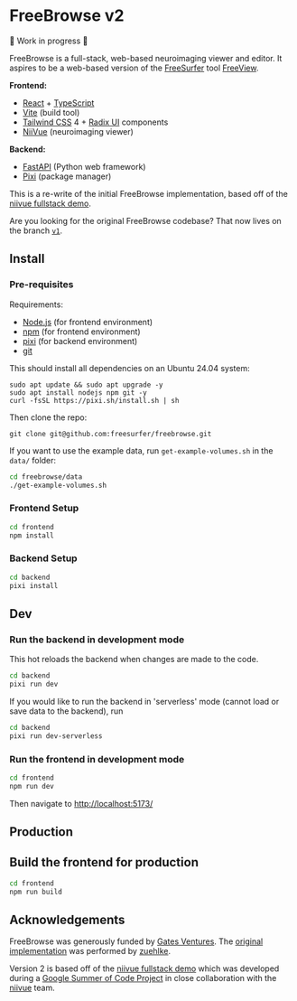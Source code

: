 # FreeBrowse v2

🚧 Work in progress 🚧

FreeBrowse is a full-stack, web-based neuroimaging viewer and editor.  It
aspires to be a web-based version of the
[FreeSurfer](surfer.nmr.mgh.harvard.edu) tool
[FreeView](surfer.nmr.mgh.harvard.edu/fswiki/FreeviewGuide).

**Frontend:**
- [React](https://react.dev) + [TypeScript](https://www.typescriptlang.org)
- [Vite](https://vite.dev) (build tool)
- [Tailwind CSS](https://tailwindcss.com) 4 + [Radix UI](https://www.radix-ui.com) components
- [NiiVue](https://github.com/niivue/niivue) (neuroimaging viewer)

**Backend:**
- [FastAPI](https://fastapi.tiangolo.com) (Python web framework)
- [Pixi](https://pixi.sh) (package manager)

This is a re-write of the initial FreeBrowse implementation, based off of the
[niivue fullstack demo](https://github.com/niivue/fullstack-niivue-demo/).

Are you looking for the original FreeBrowse codebase?  That now lives on the
branch [`v1`](https://github.com/freesurfer/freebrowse/tree/v1).

## Install

### Pre-requisites

Requirements:
- [Node.js](https://nodejs.org) (for frontend environment)
- [npm](https://www.npmjs.com) (for frontend environment)
- [pixi](https://pixi.sh) (for backend environment)
- [git](https://git-scm.com/)

This should install all dependencies on an Ubuntu 24.04 system:

```
sudo apt update && sudo apt upgrade -y
sudo apt install nodejs npm git -y
curl -fsSL https://pixi.sh/install.sh | sh
```

Then clone the repo:

```
git clone git@github.com:freesurfer/freebrowse.git
```

If you want to use the example data, run `get-example-volumes.sh` in the `data/` folder:

```bash
cd freebrowse/data
./get-example-volumes.sh
```

### Frontend Setup

```bash
cd frontend
npm install
```

### Backend Setup

```bash
cd backend
pixi install
```

## Dev

### Run the backend in development mode

This hot reloads the backend when changes are made to the code.

```bash
cd backend
pixi run dev
```

If you would like to run the backend in 'serverless' mode (cannot load or save
data to the backend), run

```bash
cd backend
pixi run dev-serverless
```

### Run the frontend in development mode

```bash
cd frontend
npm run dev
```

Then navigate to [http://localhost:5173/](http://localhost:5173/)

## Production

## Build the frontend for production

```bash
cd frontend
npm run build
```

## Acknowledgements

FreeBrowse was generously funded by
[Gates Ventures](https://en.wikipedia.org/wiki/Gates_Ventures).  The [original
implementation](https://github.com/freesurfer/freebrowse/tree/v1) was performed
by [zuehlke](https://www.zuehlke.com).

Version 2 is based off of the
[niivue fullstack demo](https://github.com/niivue/fullstack-niivue-demo/) which
was developed during a
[Google Summer of Code Project](https://summerofcode.withgoogle.com/programs/2025/projects/h9cDmi0E)
in close collaboration with the [niivue](https://niivue.com) team.
